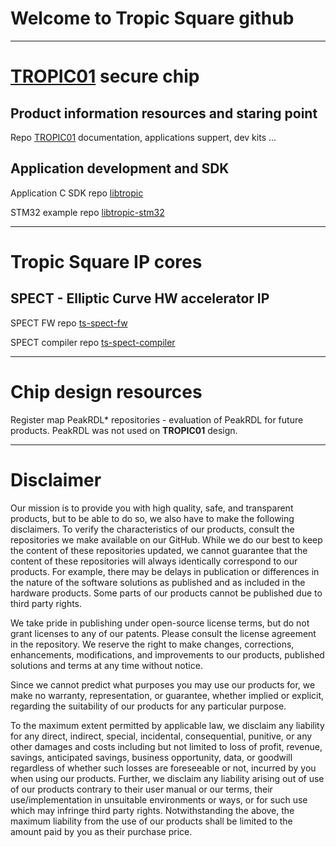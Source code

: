 # Welcome to Tropic Square github

---
# [TROPIC01](https://github.com/tropicsquare/tropic01) secure chip 
## Product information resources and staring point
Repo [TROPIC01](https://github.com/tropicsquare/TROPIC01) documentation, applications suppert, dev kits ...

## Application development and SDK 
Application C SDK repo [libtropic](https://github.com/tropicsquare/libtropic)

STM32 example repo [libtropic-stm32](https://github.com/tropicsquare/libtropic-stm32)



---
# Tropic Square IP cores
## SPECT - Elliptic Curve HW accelerator IP

SPECT FW repo [ts-spect-fw](https://github.com/tropicsquare/ts-spect-fw) 

SPECT compiler repo [ts-spect-compiler](https://github.com/tropicsquare/ts-spect-compiler) 
  

---
# Chip design resources

Register map PeakRDL* repositories - evaluation of PeakRDL for future products. PeakRDL was not used on **TROPIC01** design. 

---
# Disclaimer

Our mission is to provide you with high quality, safe, and transparent products, but to be able to do so, we also have to make the following disclaimers. 
To verify the characteristics of our products, consult the repositories we make available on our GitHub. While we do our best to keep the content of these repositories updated, we cannot guarantee that the content of these repositories will always identically correspond to our products. For example, there may be delays in publication or differences in the nature of the software solutions as published and as included in the hardware products. Some parts of our products cannot be published due to third party rights. 

We take pride in publishing under open-source license terms, but do not grant licenses to any of our patents. Please consult the license agreement in the repository.  We reserve the right to make changes, corrections, enhancements, modifications, and improvements to our products, published solutions and terms at any time without notice.

Since we cannot predict what purposes you may use our products for, we make no warranty, representation, or guarantee, whether implied or explicit, regarding the suitability of our products for any particular purpose. 

To the maximum extent permitted by applicable law, we disclaim any liability for any direct, indirect, special, incidental, consequential, punitive, or any other damages and costs including but not limited to loss of profit, revenue, savings, anticipated savings, business opportunity, data, or goodwill regardless of whether such losses are foreseeable or not, incurred by you when using our products. Further, we disclaim any liability arising out of use of our products contrary to their user manual or our terms, their use/implementation in unsuitable environments or ways, or for such use which may infringe third party rights. Notwithstanding the above, the maximum liability from the use of our products shall be limited to the amount paid by you as their purchase price. 

